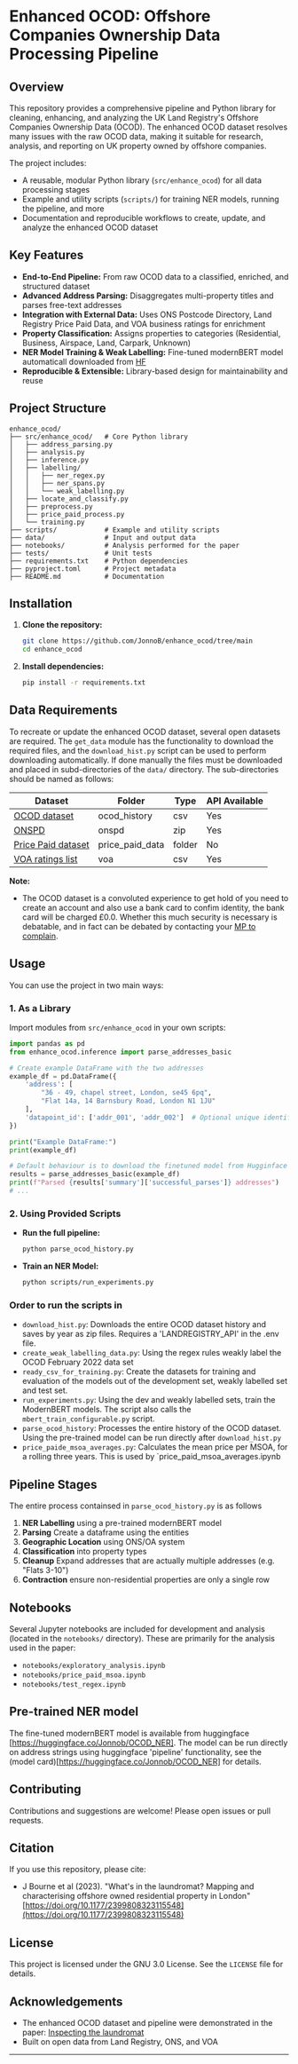 # Enhanced OCOD: Offshore Companies Ownership Data Processing Pipeline

## Overview
This repository provides a comprehensive pipeline and Python library for cleaning, enhancing, and analyzing the UK Land Registry's Offshore Companies Ownership Data (OCOD). The enhanced OCOD dataset resolves many issues with the raw OCOD data, making it suitable for research, analysis, and reporting on UK property owned by offshore companies.

The project includes:
- A reusable, modular Python library (`src/enhance_ocod`) for all data processing stages
- Example and utility scripts (`scripts/`) for training NER models, running the pipeline, and more
- Documentation and reproducible workflows to create, update, and analyze the enhanced OCOD dataset

## Key Features
- **End-to-End Pipeline:** From raw OCOD data to a classified, enriched, and structured dataset
- **Advanced Address Parsing:** Disaggregates multi-property titles and parses free-text addresses
- **Integration with External Data:** Uses ONS Postcode Directory, Land Registry Price Paid Data, and VOA business ratings for enrichment
- **Property Classification:** Assigns properties to categories (Residential, Business, Airspace, Land, Carpark, Unknown)
- **NER Model Training & Weak Labelling:** Fine-tuned modernBERT model automaticall downloaded from [HF](https://huggingface.co/Jonnob/OCOD_NER)
- **Reproducible & Extensible:** Library-based design for maintainability and reuse

## Project Structure
```
enhance_ocod/
├── src/enhance_ocod/   # Core Python library
│   ├── address_parsing.py
│   ├── analysis.py
│   ├── inference.py
│   ├── labelling/
│   │   ├── ner_regex.py
│   │   ├── ner_spans.py
│   │   └── weak_labelling.py
│   ├── locate_and_classify.py
│   ├── preprocess.py
│   ├── price_paid_process.py
│   └── training.py
├── scripts/            # Example and utility scripts
├── data/               # Input and output data
├── notebooks/          # Analysis performed for the paper
├── tests/              # Unit tests
├── requirements.txt    # Python dependencies
├── pyproject.toml      # Project metadata
├── README.md           # Documentation
```

## Installation
1. **Clone the repository:**
   ```bash
   git clone https://github.com/JonnoB/enhance_ocod/tree/main
   cd enhance_ocod
   ```
2. **Install dependencies:**
   ```bash
   pip install -r requirements.txt
   ```

## Data Requirements
To recreate or update the enhanced OCOD dataset, several open datasets are required. 
The `get_data` module has the functionality to download the required files, and the `download_hist.py` script can be used to perform downloading automatically. If done manually the files must be downloaded and placed in subd-directories of the `data/` directory. The sub-directories should be named as follows:

| Dataset                                                                                             | Folder          | Type   | API Available |
|-----------------------------------------------------------------------------------------------------|----------------------|--------|--------------|
| [OCOD dataset](https://use-land-property-data.service.gov.uk/datasets/ocod)                         | ocod_history        | csv    | Yes          |
| [ONSPD](https://open-geography-portalx-ons.hub.arcgis.com/datasets/ons::ons-postcode-directory-february-2025-for-the-uk/about) | onspd           | zip    | Yes          |
| [Price Paid dataset](https://www.gov.uk/government/statistical-data-sets/price-paid-data-downloads) | price_paid_data     | folder | No           |
| [VOA ratings list](https://voaratinglists.blob.core.windows.net/html/rlidata.htm)                   | voa     | csv    | Yes          |

**Note:**
- The OCOD dataset is a convoluted experience to get hold of you need to create an account and also use a bank card to confim identity, the bank card will be charged £0.0. Whether this much security is necessary is debatable, and in fact can be debated by contacting your [MP to complain](https://members.parliament.uk/FindYourMP).


## Usage
You can use the project in two main ways:

### 1. As a Library
Import modules from `src/enhance_ocod` in your own scripts:
```python
import pandas as pd
from enhance_ocod.inference import parse_addresses_basic

# Create example DataFrame with the two addresses
example_df = pd.DataFrame({
    'address': [
        "36 - 49, chapel street, London, se45 6pq",
        "Flat 14a, 14 Barnsbury Road, London N1 1JU"
    ],
    'datapoint_id': ['addr_001', 'addr_002']  # Optional unique identifiers
})

print("Example DataFrame:")
print(example_df)

# Default behaviour is to download the finetuned model from Hugginface model library.
results = parse_addresses_basic(example_df)
print(f"Parsed {results['summary']['successful_parses']} addresses")
# ...
```

### 2. Using Provided Scripts
- **Run the full pipeline:**
  ```bash
  python parse_ocod_history.py 
  ```

- **Train an NER Model:**
  ```bash
  python scripts/run_experiments.py
  ```

### Order to run the scripts in

- `download_hist.py`: Downloads the entire OCOD dataset history and saves by year as zip files. Requires a 'LANDREGISTRY_API' in the .env file.
- `create_weak_labelling_data.py`: Using the regex rules weakly label the OCOD February 2022 data set
- `ready_csv_for_training.py`: Create the datasets for training and evaluation of the models out of the development set, weakly labelled set and test set.
- `run_experiments.py`: Using the dev and weakly labelled sets, train the ModernBERT models. The script also calls the `mbert_train_configurable.py` script.
- `parse_ocod_history`: Processes the entire history of the OCOD dataset. Using the pre-trained model can be run directly after `download_hist.py`
- `price_paide_msoa_averages.py`: Calculates the mean price per MSOA, for a rolling three years. This is used by `price_paid_msoa_averages.ipynb

## Pipeline Stages

The entire process containsed in `parse_ocod_history.py` is as follows

1. **NER Labelling** using a pre-trained modernBERT model
2. **Parsing** Create a dataframe using the entities
3. **Geographic Location** using ONS/OA system
5. **Classification** into property types
6. **Cleanup** Expand addresses that are actually multiple addresses (e.g. "Flats 3-10")
7. **Contraction** ensure non-residential properties are only a single row

## Notebooks
Several Jupyter notebooks are included for development and analysis (located in the `notebooks/` directory). These are primarily for the analysis used in the paper:
- `notebooks/exploratory_analysis.ipynb`
- `notebooks/price_paid_msoa.ipynb`
- `notebooks/test_regex.ipynb`

## Pre-trained NER model

The fine-tuned modernBERT model is available from huggingface [https://huggingface.co/Jonnob/OCOD_NER]. The model can be run directly on address strings using huggingface 'pipeline' functionality, see the (model card)[https://huggingface.co/Jonnob/OCOD_NER] for details.

## Contributing
Contributions and suggestions are welcome! Please open issues or pull requests.

## Citation
If you use this repository, please cite:
- J Bourne et al (2023). "What's in the laundromat? Mapping and characterising offshore owned residential property in London"	 [https://doi.org/10.1177/2399808323115548](https://doi.org/10.1177/2399808323115548)


## License
This project is licensed under the GNU 3.0 License. See the `LICENSE` file for details.

## Acknowledgements
- The enhanced OCOD dataset and pipeline were demonstrated in the paper: [Inspecting the laundromat](https://doi.org/10.1177/23998083231155483)
- Built on open data from Land Registry, ONS, and VOA

---